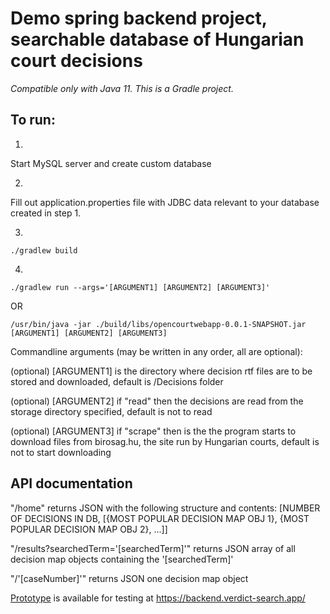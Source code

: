 # Demo spring backend project, searchable database of Hungarian court decisions

*Compatible only with Java 11. This is a Gradle project.*

## To run:

1.

Start MySQL server and create custom database

2.

Fill out application.properties file with JDBC data relevant to your database created in step 1.

3.

```./gradlew build```

4.

```./gradlew run --args='[ARGUMENT1] [ARGUMENT2] [ARGUMENT3]'```

OR


```/usr/bin/java -jar ./build/libs/opencourtwebapp-0.0.1-SNAPSHOT.jar [ARGUMENT1] [ARGUMENT2] [ARGUMENT3]```

Commandline arguments (may be written in any order, all are optional):

(optional) [ARGUMENT1] is the directory where decision rtf files are to be stored and downloaded, default is /Decisions folder

(optional) [ARGUMENT2] if "read" then the decisions are read from the storage directory specified, default is not to read

(optional) [ARGUMENT3] if "scrape" then is the the program starts to download files from birosag.hu, the site run by Hungarian courts, default is not to start downloading

## API documentation

"/home" returns JSON with the following structure and contents: [NUMBER OF DECISIONS IN DB, [{MOST POPULAR DECISION MAP OBJ 1}, {MOST POPULAR DECISION MAP OBJ 2}, ...]]

"/results?searchedTerm='[searchedTerm]'" returns JSON array of all decision map objects containing the '[searchedTerm]'

"/'[caseNumber]'" returns JSON one decision map object

[Prototype](https://backend.verdict-search.app/ "Verdict Search App Backend API")  is available for testing at https://backend.verdict-search.app/
